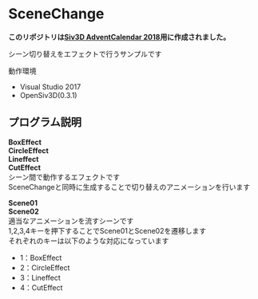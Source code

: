 # SceneChange
__このリポジトリは[Siv3D AdventCalendar 2018](https://qiita.com/advent-calendar/2018/siv3d)用に作成されました。__

シーン切り替えをエフェクトで行うサンプルです

動作環境
- Visual Studio 2017
- OpenSiv3D(0.3.1)

## プログラム説明
__BoxEffect__  
__CircleEffect__  
__Lineffect__  
__CutEffect__  
シーン間で動作するエフェクトです  
SceneChangeと同時に生成することで切り替えのアニメーションを行います  

__Scene01__  
__Scene02__  
適当なアニメーションを流すシーンです  
1,2,3,4キーを押下することでScene01とScene02を遷移します  
それぞれのキーは以下のような対応になっています  
- 1：BoxEffect
- 2：CircleEffect
- 3：Lineffect
- 4：CutEffect

